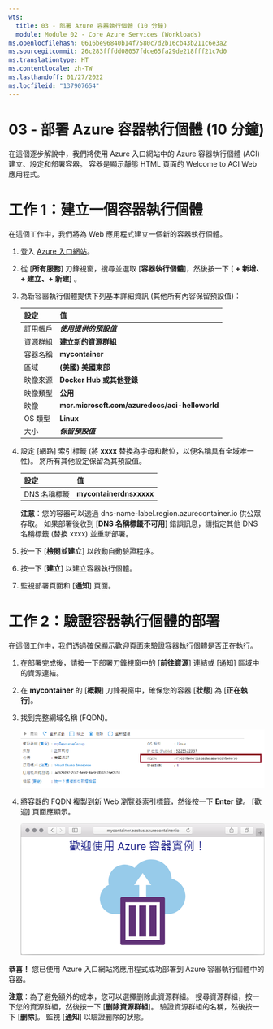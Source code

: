 ```yaml
---
wts:
  title: 03 - 部署 Azure 容器執行個體 (10 分鐘)
  module: Module 02 - Core Azure Services (Workloads)
ms.openlocfilehash: 0616be96840b14f7580c7d2b16cb43b211c6e3a2
ms.sourcegitcommit: 26c283fffdd08057fdce65fa29de218fff21c7d0
ms.translationtype: HT
ms.contentlocale: zh-TW
ms.lasthandoff: 01/27/2022
ms.locfileid: "137907654"
---
```

# <a name="03---deploy-azure-container-instances-10-min"></a>03 - 部署 Azure 容器執行個體 (10 分鐘)

在這個逐步解說中，我們將使用 Azure 入口網站中的 Azure 容器執行個體 (ACI) 建立、設定和部署容器。 容器是顯示靜態 HTML 頁面的 Welcome to ACI Web 應用程式。 

# <a name="task-1-create-a-container-instance"></a>工作 1：建立一個容器執行個體 

在這個工作中，我們將為 Web 應用程式建立一個新的容器執行個體。  

1. 登入 [Azure 入口網站](https://portal.azure.com)。

2. 從 [**所有服務**] 刀鋒視窗，搜尋並選取 [**容器執行個體**]，然後按一下 [ **+ 新增、+ 建立、+ 新建]** 。 

3. 為新容器執行個體提供下列基本詳細資訊 (其他所有內容保留預設值)： 

    | 設定| 值|
    |----|----|
    | 訂用帳戶 | ***使用提供的預設值*** |
    | 資源群組 | **建立新的資源群組** |
    | 容器名稱| **mycontainer**|
    | 區域 | **(美國) 美國東部** |
    | 映像來源| **Docker Hub 或其他登錄**|
    | 映像類型| **公用**|
    | 映像| **mcr.microsoft.com/azuredocs/aci-helloworld**|
    | OS 類型| **Linux** |
    | 大小| ***保留預設值***|


4. 設定 [網路] 索引標籤 (將 **xxxx** 替換為字母和數位，以便名稱具有全域唯一性)。 將所有其他設定保留為其預設值。

    | 設定| 值|
    |--|--|
    | DNS 名稱標籤| **mycontainerdnsxxxxx** |

    
    **注意**：您的容器可以透過 dns-name-label.region.azurecontainer.io 供公眾存取。 如果部署後收到 [**DNS 名稱標籤不可用**] 錯誤訊息，請指定其他 DNS 名稱標籤 (替換 xxxx) 並重新部署。 

5. 按一下 [**檢閱並建立**] 以啟動自動驗證程序。

6. 按一下 [**建立**] 以建立容器執行個體。 

7. 監視部署頁面和 [**通知**] 頁面。 


# <a name="task-2-verify-deployment-of-the-container-instance"></a>工作 2：驗證容器執行個體的部署

在這個工作中，我們透過確保顯示歡迎頁面來驗證容器執行個體是否正在執行。

1. 在部署完成後，請按一下部署刀鋒視窗中的 [**前往資源**] 連結或 [通知] 區域中的資源連結。

2. 在 **mycontainer** 的 [**概觀**] 刀鋒視窗中，確保您的容器 [**狀態**] 為 [**正在執行**]。 

3. 找到完整網域名稱 (FQDN)。

    ![Azure 入口網站中新建立容器的 [概觀] 窗格的螢幕擷取畫面，其中醒目提示了 FQDN。 ](../images/0202.png)

2. 將容器的 FQDN 複製到新 Web 瀏覽器索引標籤，然後按一下 **Enter** 鍵。 [歡迎] 頁面應顯示。 

    ![在 Web 瀏覽器中顯示的 ACI 歡迎訊息熒幕擷取畫面。](../images/0203.png)


**恭喜！** 您已使用 Azure 入口網站將應用程式成功部署到 Azure 容器執行個體中的容器。

**注意**：為了避免額外的成本，您可以選擇删除此資源群組。 搜尋資源群組，按一下您的資源群組，然後按一下 [**删除資源群組**]。 驗證資源群組的名稱，然後按一下 [**删除**]。 監視 [**通知**] 以驗證删除的狀態。
